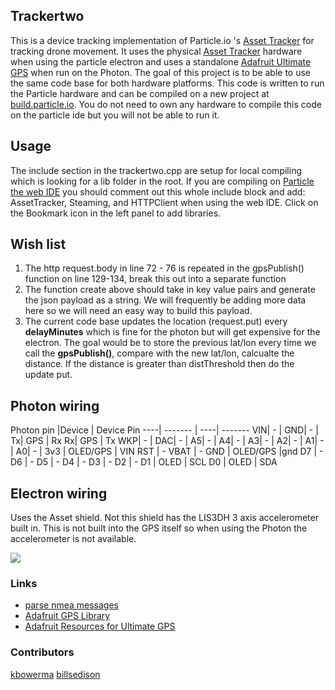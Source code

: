 
## Trackertwo

This is a device tracking implementation of Particle.io 's  [Asset Tracker](https://github.com/spark/AssetTracker) for tracking drone movement.  It uses the physical [Asset Tracker](https://www.particle.io/products/hardware/asset-tracker) hardware when using the particle electron and uses a standalone [Adafruit Ultimate GPS](https://www.adafruit.com/product/746) when run on the Photon.   The goal of this project is to be able to use the same code base for both hardware platforms.  This code is written to run the Particle hardware and can be compiled on a new project at [build.particle.io](build.particle.io).  You do not need to own any hardware to compile this code on the particle ide but you will not be able to run it.



## Usage

The include section in the trackertwo.cpp are setup for local compiling which is looking for a lib folder in the root.
If you are compiling on [Particle the web IDE](build.particle.io)
you should comment out this whole include block and add: AssetTracker, Steaming, and HTTPClient when using the web IDE.  Click on the Bookmark icon in the left panel to add libraries.

## Wish list
1.  The http request.body in line 72 - 76 is repeated in the gpsPublish() function on line 129-134,  break this out into a separate  function
2.  The function create above should take in key value pairs and generate the json payload as a string.  We will frequently be adding more data here so we will need an easy way to build this payload.
3. The current code base updates the location (request.put) every __delayMinutes__ which is fine for the photon but will get expensive for the electron.  The goal would be to store the previous lat/lon every time we call the __gpsPublish()__, compare with the new lat/lon, calcualte the distance.   If the distance is greater than distThreshold then do the update put.


## Photon wiring

Photon pin |Device | Device  Pin
----| ------- | ----| -------
VIN| - |
GND| - |
Tx| GPS | Rx
Rx| GPS | Tx
WKP| - |
DAC| - |
A5| - |
A4| - |
A3| - |
A2| - |
A1| - |
A0| - |
3v3 | OLED/GPS | VIN
RST | -
VBAT | -
GND | OLED/GPS |gnd
D7 | -
D6 | -
D5 | -
D4 | -
D3 | -
D2 | -
D1 | OLED | SCL
D0 | OLED | SDA

## Electron wiring

Uses the Asset shield.  Not this shield has the LIS3DH 3 axis accelerometer built in.   This is not built into the GPS itself so  when using the Photon  the accelerometer is not available.

![](http://kbowerma.github.io/images/AssetTrackers.jpg)


### Links
* [parse nmea messages ](http://freenmea.net/decoder)
* [Adafruit GPS Library](https://github.com/adafruit/Adafruit_GPS)
* [Adafruit Resources for Ultimate GPS](https://learn.adafruit.com/adafruit-ultimate-gps)


### Contributors
[kbowerma](https://github.com/kbowerma)
[billsedison](https://www.topcoder.com/members/billsedison/)
